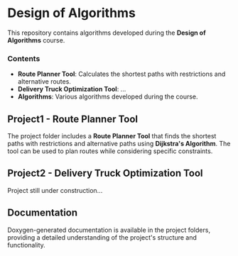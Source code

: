 # Design of Algorithms

This repository contains algorithms developed during the **Design of Algorithms** course.

### Contents
- **Route Planner Tool**: Calculates the shortest paths with restrictions and alternative routes.
- **Delivery Truck Optimization Tool**: ...
- **Algorithms**: Various algorithms developed during the course.

## Project1 - Route Planner Tool

The project folder includes a **Route Planner Tool** that finds the shortest paths with restrictions and alternative paths using **Dijkstra's Algorithm**. The tool can be used to plan routes while considering specific constraints.

## Project2 - Delivery Truck Optimization Tool

Project still under construction...

## Documentation
Doxygen-generated documentation is available in the project folders, providing a detailed understanding of the project's structure and functionality.
